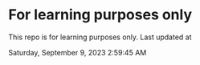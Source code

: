 # For learning purposes only
This repo is for learning purposes only.
Last updated at

Saturday, September 9, 2023 2:59:45 AM

